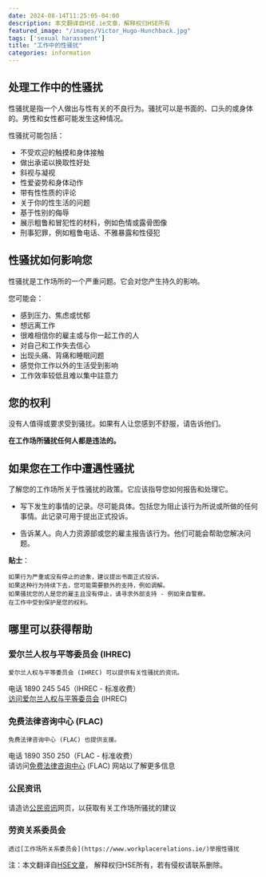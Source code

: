 ```yaml
---
date: 2024-08-14T11:25:05-04:00
description: 本文翻译自HSE.ie文章，解释权归HSE所有
featured_image: "/images/Victor_Hugo-Hunchback.jpg"
tags: ['sexual harassment']
title: "工作中的性骚扰"
categories: information
---
```


## 处理工作中的性骚扰
性骚扰是指一个人做出与性有关的不良行为。骚扰可以是书面的、口头的或身体的。男性和女性都可能发生这种情况。

性骚扰可能包括：

- 不受欢迎的触摸和身体接触
- 做出承诺以换取性好处
- 斜视与凝视
- 性爱姿势和身体动作
- 带有性性质的评论
- 关于你的性生活的问题
- 基于性别的侮辱
- 展示粗鲁和冒犯性的材料，例如色情或露骨图像
- 刑事犯罪，例如粗鲁电话、不雅暴露和性侵犯

## 性骚扰如何影响您
性骚扰是工作场所的一个严重问题。它会对您产生持久的影响。

您可能会：

- 感到压力、焦虑或忧郁
- 想远离工作
- 很难相信你的雇主或与你一起工作的人
- 对自己和工作失去信心
- 出现头痛、背痛和睡眠问题
- 感觉你工作以外的生活受到影响
- 工作效率较低且难以集中註意力

## 您的权利
没有人值得或要求受到骚扰。如果有人让您感到不舒服，请告诉他们。

**在工作场所骚扰任何人都是违法的。**

## 如果您在工作中遭遇性骚扰
了解您的工作场所关于性骚扰的政策。它应该指导您如何报告和处理它。

- 写下发生的事情的记录。尽可能具体。包括您为阻止该行为所说或所做的任何事情。此记录可用于提出正式投诉。

- 告诉某人。向人力资源部或您的雇主报告该行为。他们可能会帮助您解决问题。

**贴士**：

    如果行为严重或没有停止的迹象，建议提出书面正式投诉。
    如果这种行为持续下去，您可能需要额外的支持，例如调解。
    如果骚扰您的人是您的雇主且没有停止，请寻求外部支持 - 例如来自警察。
    在工作中受到保护是您的权利。

## 哪里可以获得帮助
### 爱尔兰人权与平等委员会 (IHREC)

    爱尔兰人权与平等委员会 (IHREC) 可以提供有关性骚扰的资讯。
电话 1890 245 545（IHREC - 标准收费）\
[访问爱尔兰人权与平等委员会](https://www.ihrec.ie/) (IHREC)

### 免费法律咨询中心 (FLAC)

    免费法律咨询中心 (FLAC) 也提供支援。
电话 1890 350 250（FLAC - 标准收费）\
请访问[免费法律咨询中心](https://www.flac.ie/index.html) (FLAC) 网站以了解更多信息

### 公民资讯

请造访[公民资讯](https://www.citizensinformation.ie/en/employment/equality_in_work/harassment_at_work.html)网页，以获取有关工作场所骚扰的建议  

### 劳资关系委员会

    透过[工作场所关系委员会](https://www.workplacerelations.ie/)举报性骚扰

注：本文翻译自[HSE文章](https://www2.hse.ie/mental-health/life-situations-events/bullying-harassment/sexual-harassment-work/)， 解释权归HSE所有，若有侵权请联系删除。